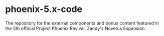 # phoenix-5.x-code
The repository for the external components and bonus content featured in the 5th official Project Phoenix Revival: Zandy's Novetus Expansion.
